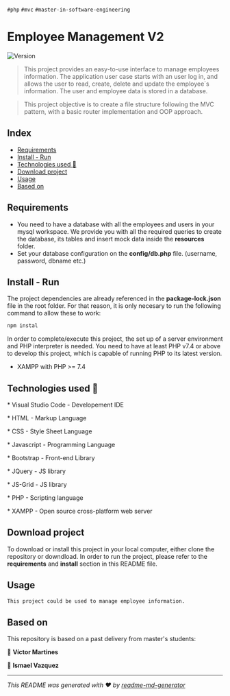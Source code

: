 `#php` `#mvc` `#master-in-software-engineering`

# Employee Management V2 <!-- omit in toc -->

<p>
  <img alt="Version" src="https://img.shields.io/badge/version-2.0-blue.svg?cacheSeconds=2592000" />
</p>

> This project provides an easy-to-use interface to manage employees information. The application user case starts with an user log in, and allows the user to read, create, delete and update the employee´s information. The user and employee data is stored in a database.

> This project objective is to create a file structure following the MVC pattern, with a basic router implementation and OOP approach.

## Index <!-- omit in toc -->

- [Requirements](#requirements)
- [Install - Run](#install---run)
- [Technologies used :wrench:](#technologies-used-wrench)
- [Download project](#download-project)
- [Usage](#usage)
- [Based on](#based-on)

## Requirements

- You need to have a database with all the employees and users in your mysql workspace. We provide you with all the required queries to create the database, its tables and insert mock data inside the **resources** folder.
- Set your database configuration on the **config/db.php** file. (username, password, dbname etc.)

## Install - Run

The project dependencies are already referenced in the **package-lock.json** file in the root folder. For that reason, it is only necesary to run the following command to allow these to work:

```sh
npm instal
```

In order to complete/execute this project, the set up of a server environment and PHP interpreter is needed. You need to have at least PHP v7.4 or above to develop this project, which is capable of running PHP to its latest version.

- XAMPP with PHP >= 7.4

## Technologies used :wrench:

\* Visual Studio Code - Developement IDE

\* HTML - Markup Language

\* CSS - Style Sheet Language

\* Javascript - Programming Language

\* Bootstrap - Front-end Library

\* JQuery - JS library

\* JS-Grid - JS library

\* PHP - Scripting language

\* XAMPP - Open source cross-platform web server

## Download project

To download or install this project in your local computer, either clone the repository or downdload. In order to run the project, please refer to the **requirements** and **install** section in this README file.

## Usage

```sh
This project could be used to manage employee information.
```

## Based on

This repository is based on a past delivery from master's students:

👤 **Víctor Martines**

👤 **Ismael Vazquez**

---

_This README was generated with ❤️ by [readme-md-generator](https://github.com/kefranabg/readme-md-generator)_
